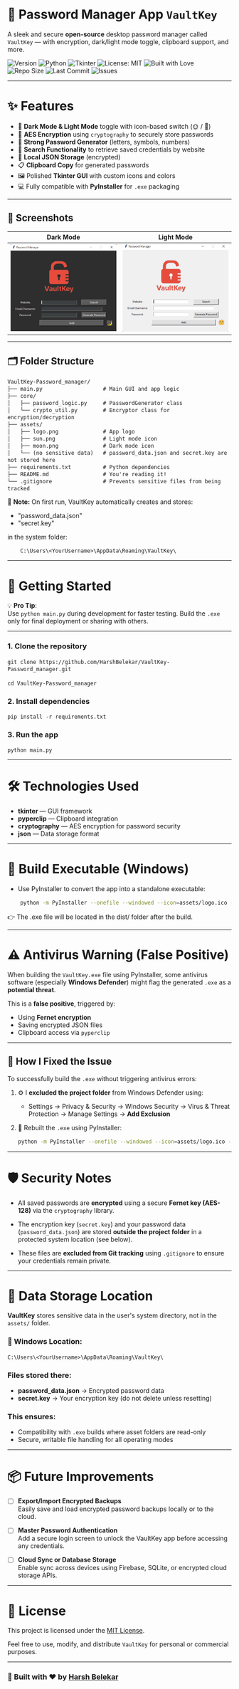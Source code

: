 # 🔐 Password Manager App `VaultKey`

A sleek and secure **open-source** desktop password manager called `VaultKey` — with encryption, dark/light mode toggle, clipboard support, and more.

![Version](https://img.shields.io/badge/Version-1.0.0-blueviolet)
![Python](https://img.shields.io/badge/Python-3.11-blue.svg)
![Tkinter](https://img.shields.io/badge/GUI-Tkinter-lightgrey)
![License: MIT](https://img.shields.io/badge/License-MIT-green)
![Built with Love](https://img.shields.io/badge/Built%20with-%E2%9D%A4-red)
![Repo Size](https://img.shields.io/github/repo-size/Harsh17a/VaultKey-Password_Manager)
![Last Commit](https://img.shields.io/github/last-commit/Harsh17a/VaultKey-Password_Manager)
![Issues](https://img.shields.io/github/issues/Harsh17a/VaultKey-Password_Manager)

---

# ✨ Features

- 🌙 **Dark Mode & Light Mode** toggle with icon-based switch (🌞 / 🌚)
- 🔐 **AES Encryption** using `cryptography` to securely store passwords
- 🎲 **Strong Password Generator** (letters, symbols, numbers)
- 🔎 **Search Functionality** to retrieve saved credentials by website
- 💾 **Local JSON Storage** (encrypted)
- 📋 **Clipboard Copy** for generated passwords
- 🖼️ Polished **Tkinter GUI** with custom icons and colors
- 💻 Fully compatible with **PyInstaller** for `.exe` packaging

---

## 📸 Screenshots

| Dark Mode                        | Light Mode                         |
|----------------------------------|------------------------------------|
| ![Dark](assets/dark_preview.png) | ![Light](assets/light_preview.png) |

---

## 🗂️ Folder Structure

    VaultKey-Password_manager/
    ├── main.py                   # Main GUI and app logic
    ├── core/
    │   ├── password_logic.py     # PasswordGenerator class
    │   └── crypto_util.py        # Encryptor class for encryption/decryption
    ├── assets/
    │   ├── logo.png              # App logo
    │   ├── sun.png               # Light mode icon
    │   ├── moon.png              # Dark mode icon
    │   └── (no sensitive data)   # password_data.json and secret.key are not stored here
    ├── requirements.txt          # Python dependencies
    ├── README.md                 # You're reading it!
    └── .gitignore                # Prevents sensitive files from being tracked

📁 **Note:** On first run, VaultKey automatically creates and stores:
 - "password_data.json"
 - "secret.key"

in the system folder:
```bush
    C:\Users\<YourUsername>\AppData\Roaming\VaultKey\
```

---

# 🚀 Getting Started


💡 **Pro Tip**:  
Use `python main.py` during development for faster testing. Build the `.exe` only for final deployment or sharing with others.

---


### 1. Clone the repository
    git clone https://github.com/HarshBelekar/VaultKey-Password_manager.git

    cd VaultKey-Password_manager


### 2. Install dependencies
    pip install -r requirements.txt

### 3. Run the app
    python main.py

---

# 🛠 Technologies Used

 -  **tkinter** — GUI framework
 -  **pyperclip** — Clipboard integration
 -  **cryptography** — AES encryption for password security
 -  **json** — Data storage format

---

# 🧪 Build Executable (Windows)

 - Use PyInstaller to convert the app into a standalone executable:

```bash
    python -m PyInstaller --onefile --windowed --icon=assets/logo.ico --add-data "assets;assets" --name VaultKey main.py
```
👉 The .exe file will be located in the dist/ folder after the build.

---

# ⚠️ Antivirus Warning (False Positive)

When building the `VaultKey.exe` file using PyInstaller, some antivirus software (especially **Windows Defender**) might flag the generated `.exe` as a **potential threat**.

This is a **false positive**, triggered by:
- Using **Fernet encryption**
- Saving encrypted JSON files
- Clipboard access via `pyperclip`

---

## 🔧 How I Fixed the Issue

To successfully build the `.exe` without triggering antivirus errors:

1. ⚙️ I **excluded the project folder** from Windows Defender using:
   - Settings → Privacy & Security → Windows Security → Virus & Threat Protection → Manage Settings → **Add Exclusion**

2. 🔄 Rebuilt the `.exe` using PyInstaller:
   ```bash
   python -m PyInstaller --onefile --windowed --icon=assets/logo.ico --add-data "assets;assets" --name VaultKey main.py
   ```

---

# 🛡️ Security Notes

 - All saved passwords are **encrypted** using a secure **Fernet key (AES-128)** via the `cryptography` library.

 - The encryption key (`secret.key`) and your password data (`password_data.json`) are stored **outside the project folder** in a protected system location (see below).

 - These files are **excluded from Git tracking** using `.gitignore` to ensure your credentials remain private.

---

# 📂 Data Storage Location

**VaultKey** stores sensitive data in the user's system directory, not in the `assets/` folder.

### 📍 Windows Location:
    C:\Users\<YourUsername>\AppData\Roaming\VaultKey\

### Files stored there:

 - **password_data.json** → Encrypted password data
 - **secret.key** → Your encryption key (do not delete unless resetting)

### This ensures:

 - Compatibility with `.exe` builds where asset folders are read-only
 - Secure, writable file handling for all operating modes

---

# 📦 Future Improvements

 - [ ] **Export/Import Encrypted Backups**  
  Easily save and load encrypted password backups locally or to the cloud.

 - [ ] **Master Password Authentication**  
  Add a secure login screen to unlock the VaultKey app before accessing any credentials.

 - [ ] **Cloud Sync or Database Storage**  
  Enable sync across devices using Firebase, SQLite, or encrypted cloud storage APIs.

---

# 📄 License

This project is licensed under the [MIT License](LICENSE).

Feel free to use, modify, and distribute `VaultKey` for personal or commercial purposes.

---

### 🙌 Built with ❤️ by [Harsh Belekar](https://github.com/HarshBelekar)

